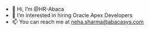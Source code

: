 - 👋 Hi, I’m @HR-Abaca
- 👀 I’m interested in hiring Oracle Apex Developers
- 📫 You can reach me at neha.sharma@abacasys.com

<!---
HR-Abaca/HR-Abaca is a ✨ special ✨ repository because its `README.md` (this file) appears on your GitHub profile.
You can click the Preview link to take a look at your changes.
--->
